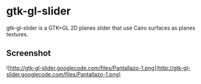# gtk-gl-slider #

gtk-gl-slider is a GTK+GL 2D planes slider that use Cairo surfaces as planes textures.

## Screenshot ##

![http://gtk-gl-slider.googlecode.com/files/Pantallazo-1.png](http://gtk-gl-slider.googlecode.com/files/Pantallazo-1.png)